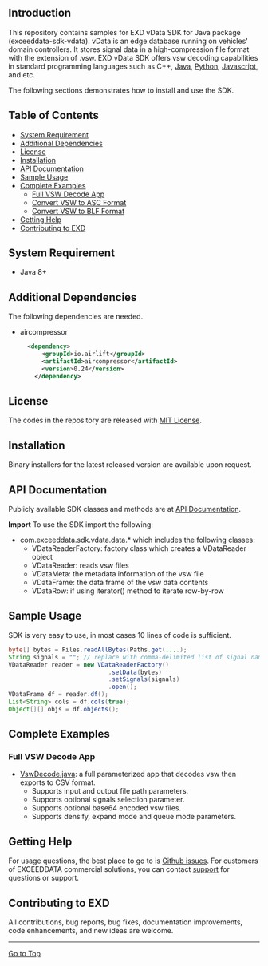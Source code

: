 ## Introduction
This repository contains samples for EXD vData SDK for Java package (exceeddata-sdk-vdata).  vData is an edge database running on vehicles' domain controllers.  It stores signal data in a high-compression file format with the extension of .vsw.  EXD vData SDK offers vsw decoding capabilities in standard programming languages such as C++, [Java](https://github.com/exceeddata/sdk-vdata-java), [Python](https://github.com/exceeddata/sdk-vdata-python), [Javascript](https://github.com/exceeddata/sdk-vdata-javascript), and etc.  

The following sections demonstrates how to install and use the SDK.

## Table of Contents
- [System Requirement](#system-requirement)
- [Additional Dependencies](#additional-dependencies)
- [License](#license)
- [Installation](#installation)
- [API Documentation](#api-documentation)
- [Sample Usage](#sample-usage)
- [Complete Examples](#complete-examples)
  - [Full VSW Decode App](#full-vsw-decode-app)
  - [Convert VSW to ASC Format](#convert-vsw-to-asc-format)
  - [Convert VSW to BLF Format](#convert-vsw-to-blf-format)
- [Getting Help](#getting-help)
- [Contributing to EXD](#contributing-to-exd)

## System Requirement
- Java 8+

## Additional Dependencies
The following dependencies are needed.
- aircompressor
  ```xml
    <dependency>
	    <groupId>io.airlift</groupId>
	    <artifactId>aircompressor</artifactId>
	    <version>0.24</version>
	  </dependency>
  ```

## License
The codes in the repository are released with [MIT License](LICENSE).

## Installation
Binary installers for the latest released version are available upon request.


## API Documentation
Publicly available SDK classes and methods are at [API Documentation](https://htmlpreview.github.io/?https://github.com/exceeddata/sdk-vdata-java/blob/main/doc/index.html).

**Import**
To use the SDK import the following:
- com.exceeddata.sdk.vdata.data.* which includes the following classes:
  - VDataReaderFactory: factory class which creates a VDataReader object
  - VDataReader: reads vsw files
  - VDataMeta: the metadata information of the vsw file
  - VDataFrame: the data frame of the vsw data contents
  - VDataRow: if using iterator() method to iterate row-by-row

## Sample Usage
SDK is very easy to use, in most cases 10 lines of code is sufficient.

```java
byte[] bytes = Files.readAllBytes(Paths.get(....);
String signals = ""; // replace with comma-delimited list of signal names if needed
VDataReader reader = new VDataReaderFactory()
                            .setData(bytes)
                            .setSignals(signals)
                            .open();
VDataFrame df = reader.df();
List<String> cols = df.cols(true);
Object[][] objs = df.objects();
```

## Complete Examples
### Full VSW Decode App
- [VswDecode.java](src/VswDecode.java): a full parameterized app that decodes vsw then exports to CSV format.
  - Supports input and output file path parameters.
  - Supports optional signals selection parameter.
  - Supports optional base64 encoded vsw files.
  - Supports densify, expand mode and queue mode parameters.


## Getting Help
For usage questions, the best place to go to is [Github issues](https://github.com/exceeddata/sdk-vdata-java//issues). For customers of EXCEEDDATA commercial solutions, you can contact [support](mailto:support@smartsct.com) for questions or support.

## Contributing to EXD
All contributions, bug reports, bug fixes, documentation improvements, code enhancements, and new ideas are welcome.

<hr>

[Go to Top](#table-of-contents)
